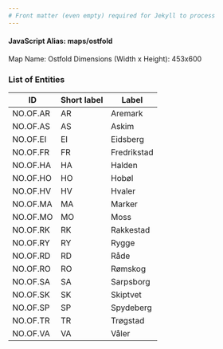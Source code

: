 ```yaml
---
# Front matter (even empty) required for Jekyll to process
---
```


#### JavaScript Alias: maps/ostfold

Map Name: Ostfold
Dimensions (Width x Height): 453x600





### List of Entities

ID | Short label | Label
---|---|---|
NO.OF.AR|AR|Aremark
NO.OF.AS|AS|Askim
NO.OF.EI|EI|Eidsberg
NO.OF.FR|FR|Fredrikstad
NO.OF.HA|HA|Halden
NO.OF.HO|HO|Hobøl
NO.OF.HV|HV|Hvaler
NO.OF.MA|MA|Marker
NO.OF.MO|MO|Moss
NO.OF.RK|RK|Rakkestad
NO.OF.RY|RY|Rygge
NO.OF.RD|RD|Råde
NO.OF.RO|RO|Rømskog
NO.OF.SA|SA|Sarpsborg
NO.OF.SK|SK|Skiptvet
NO.OF.SP|SP|Spydeberg
NO.OF.TR|TR|Trøgstad
NO.OF.VA|VA|Våler

